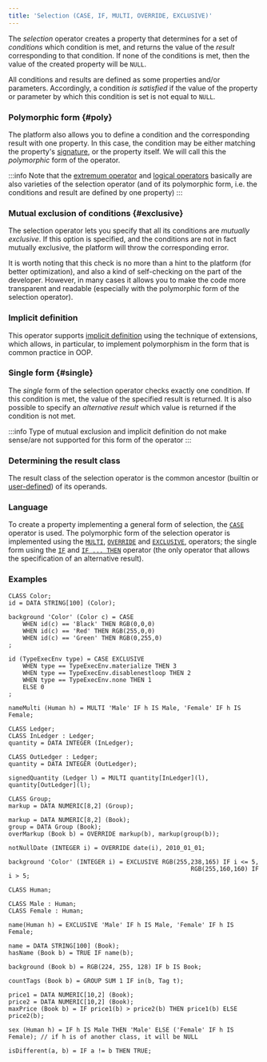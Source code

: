 ```yaml
---
title: 'Selection (CASE, IF, MULTI, OVERRIDE, EXCLUSIVE)'
---
```


The *selection* operator creates a property that determines for a set of *conditions* which condition is met, and returns the value of the *result* corresponding to that condition. If none of the conditions is met, then the value of the created property will be `NULL`. 

All conditions and results are defined as some properties and/or parameters. Accordingly, a condition *is satisfied* if the value of the property or parameter by which this condition is set is not equal to `NULL`. 

### Polymorphic form {#poly}

The platform also allows you to define a condition and the corresponding result with one property. In this case, the condition may be either matching the property's [signature](Property_signature_CLASS.md), or the property itself. We will call this the *polymorphic* form of the operator.


:::info
Note that the [extremum operator](Extremum_MAX_MIN.md) and [logical operators](Logical_operators_AND_OR_NOT_XOR.md) basically are also varieties of the selection operator (and of its polymorphic form, i.e. the conditions and result are defined by one property)
:::

### Mutual exclusion of conditions {#exclusive}

The selection operator lets you specify that all its conditions are *mutually exclusive*. If this option is specified, and the conditions are not in fact mutually exclusive, the platform will throw the corresponding error.

It is worth noting that this check is no more than a hint to the platform (for better optimization), and also a kind of self-checking on the part of the developer. However, in many cases it allows you to make the code more transparent and readable (especially with the polymorphic form of the selection operator).

### Implicit definition

This operator supports [implicit definition](Property_extension.md) using the technique of extensions, which allows, in particular, to implement polymorphism in the form that is common practice in OOP.

### Single form {#single}

The *single* form of the selection operator checks exactly one condition. If this condition is met, the value of the specified result is returned. It is also possible to specify an *alternative result* which value is returned if the condition is not met.


:::info
Type of mutual exclusion and implicit definition do not make sense/are not supported for this form of the operator
:::

### Determining the result class

The result class of the selection operator is the common ancestor (builtin or [user-defined](User_classes.md#commonparentclass)) of its operands.

### Language

To create a property implementing a general form of selection, the [`CASE`](CASE_operator.md) operator is used. The polymorphic form of the selection operator is implemented using the [`MULTI`](MULTI_operator.md), [`OVERRIDE`](OVERRIDE_operator.md) and [`EXCLUSIVE`](EXCLUSIVE_operator.md), operators; the single form using the [`IF`](IF_operator.md) and [`IF ... THEN`](IF_..._THEN_operator.md) operator (the only operator that allows the specification of an alternative result).

### Examples

```lsf
CLASS Color;
id = DATA STRING[100] (Color);

background 'Color' (Color c) = CASE
    WHEN id(c) == 'Black' THEN RGB(0,0,0)
    WHEN id(c) == 'Red' THEN RGB(255,0,0)
    WHEN id(c) == 'Green' THEN RGB(0,255,0)
;

id (TypeExecEnv type) = CASE EXCLUSIVE
    WHEN type == TypeExecEnv.materialize THEN 3
    WHEN type == TypeExecEnv.disablenestloop THEN 2
    WHEN type == TypeExecEnv.none THEN 1
    ELSE 0
;
```

```lsf
nameMulti (Human h) = MULTI 'Male' IF h IS Male, 'Female' IF h IS Female;

CLASS Ledger;
CLASS InLedger : Ledger;
quantity = DATA INTEGER (InLedger);

CLASS OutLedger : Ledger;
quantity = DATA INTEGER (OutLedger);

signedQuantity (Ledger l) = MULTI quantity[InLedger](l), quantity[OutLedger](l);
```


```lsf
CLASS Group;
markup = DATA NUMERIC[8,2] (Group);

markup = DATA NUMERIC[8,2] (Book);
group = DATA Group (Book);
overMarkup (Book b) = OVERRIDE markup(b), markup(group(b));

notNullDate (INTEGER i) = OVERRIDE date(i), 2010_01_01;
```


```lsf
background 'Color' (INTEGER i) = EXCLUSIVE RGB(255,238,165) IF i <= 5,
                                                   RGB(255,160,160) IF i > 5;

CLASS Human;

CLASS Male : Human;
CLASS Female : Human;

name(Human h) = EXCLUSIVE 'Male' IF h IS Male, 'Female' IF h IS Female;
```


```lsf
name = DATA STRING[100] (Book);
hasName (Book b) = TRUE IF name(b);

background (Book b) = RGB(224, 255, 128) IF b IS Book;

countTags (Book b) = GROUP SUM 1 IF in(b, Tag t);
```


```lsf
price1 = DATA NUMERIC[10,2] (Book);
price2 = DATA NUMERIC[10,2] (Book);
maxPrice (Book b) = IF price1(b) > price2(b) THEN price1(b) ELSE price2(b);

sex (Human h) = IF h IS Male THEN 'Male' ELSE ('Female' IF h IS Female); // if h is of another class, it will be NULL

isDifferent(a, b) = IF a != b THEN TRUE;
```
